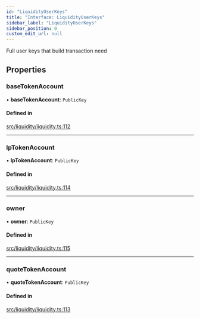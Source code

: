 ```yaml
---
id: "LiquidityUserKeys"
title: "Interface: LiquidityUserKeys"
sidebar_label: "LiquidityUserKeys"
sidebar_position: 0
custom_edit_url: null
---
```


Full user keys that build transaction need

## Properties

### baseTokenAccount

• **baseTokenAccount**: `PublicKey`

#### Defined in

[src/liquidity/liquidity.ts:112](https://github.com/alpha-defi/raydium-sdk/blob/4217474/src/liquidity/liquidity.ts#L112)

___

### lpTokenAccount

• **lpTokenAccount**: `PublicKey`

#### Defined in

[src/liquidity/liquidity.ts:114](https://github.com/alpha-defi/raydium-sdk/blob/4217474/src/liquidity/liquidity.ts#L114)

___

### owner

• **owner**: `PublicKey`

#### Defined in

[src/liquidity/liquidity.ts:115](https://github.com/alpha-defi/raydium-sdk/blob/4217474/src/liquidity/liquidity.ts#L115)

___

### quoteTokenAccount

• **quoteTokenAccount**: `PublicKey`

#### Defined in

[src/liquidity/liquidity.ts:113](https://github.com/alpha-defi/raydium-sdk/blob/4217474/src/liquidity/liquidity.ts#L113)
